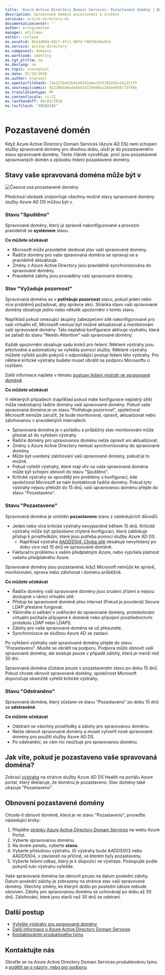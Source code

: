 ```yaml
---
title: 'Azure Active Directory Domain Services: Pozastaveno domény | Dokumentace Microsoftu'
description: Spravovaná doména pozastavení a zrušení
services: active-directory-ds
documentationcenter: ''
author: eringreenlee
manager: mtillman
editor: curtand
ms.assetid: 95e1d8da-60c7-4fc1-987d-f48fde56a8cb
ms.service: active-directory
ms.component: domains
ms.workload: identity
ms.tgt_pltfrm: na
ms.devlang: na
ms.topic: conceptual
ms.date: 07/18/2018
ms.author: ergreenl
ms.openlocfilehash: 72e22fbe61b4e30191bbac553709241e1b13f1f5
ms.sourcegitcommit: 9222063a6a44d4414720560a1265ee935c73f49e
ms.translationtype: MT
ms.contentlocale: cs-CZ
ms.lasthandoff: 08/03/2018
ms.locfileid: "39502245"
---
```

# <a name="suspended-domains"></a>Pozastavené domén
Když Azure Active Directory Domain Services (Azure AD DS) není schopen služby spravované domény pro dlouhou dobu, uloží je do pozastaveného stavu spravované domény. Tento článek vysvětluje, proč jsou pozastavené spravovaných domén a způsobu řešení pozastavené domény.


## <a name="states-your-managed-domain-can-be-in"></a>Stavy vaše spravovaná doména může být v

![Časová osa pozastavené domény](media\active-directory-domain-services-suspension\suspension-timeline.PNG)

Předchozí obrázek znázorňuje všechny možné stavy spravované domény služby Azure AD DS můžou být v.

### <a name="running-state"></a>Stavu "Spuštěno"
Spravované domény, který je správně nakonfigurované a provozní pravidelně se **systémem** stavu.

**Co můžete očekávat**
* Microsoft může pravidelně sledovat stav vaší spravované domény.
* Řadiče domény pro vaše spravovaná doména se opravují se a pravidelně aktualizuje.
* Změny z Azure Active Directory jsou pravidelně synchronizována do spravované domény.
* Pravidelné zálohy jsou prováděny vaší spravované domény.


### <a name="needs-attention-state"></a>Stav "Vyžaduje pozornost"
Spravovaná doména se v **potřebuje pozornost** stavu, pokud jeden nebo více problémů požadovat, aby správce akci. Stránka stavu vaší spravované domény obsahuje jedno nebo několik upozornění v tomto stavu. 

Například pokud omezující skupiny zabezpečení sítě nakonfigurované pro vaši virtuální síť, Microsoft nemusí být možné aktualizovat a monitorování vaší spravované domény. Tato neplatná konfigurace aktivuje výstrahu, která se zařadí do stavu "Needs Attention" vaší spravované domény.

Každé upozornění obsahuje sadu kroků pro řešení. Některé výstrahy jsou přechodné a automaticky se vyřešila pomocí služby. Některé výstrahy můžete vyřešit podle pokynů v odpovídající postup řešení této výstrahy. Pro některé kritické výstrahy budete muset obrátit na podporu Microsoftu o rozlišení.

Další informace najdete v tématu [postupy řešení výstrah ve spravované doméně](active-directory-ds-troubleshoot-alerts.md).

**Co můžete očekávat**

V některých případech (například pokud máte konfigurace neplatný sítě) může nedostupný řadiče domény vaší spravované domény. Pokud vaše spravovaná doména je ve stavu "Potřebuje pozornost", společnost Microsoft nemůže zaručit, že bude monitorovat, opravit, aktualizovat nebo zálohovanou v pravidelných intervalech.

* Spravovaná doména je v pořádku a průběžný stav monitorování může přestat až do vyřešení výstrahy.
* Řadiče domény pro spravovanou doménu nelze opravit ani aktualizovat.
* Změny z Azure Active Directory nemusí synchronizovány do spravované domény.
* Může být uvedený zálohování vaší spravované domény, pokud je to možné.
* Pokud vyřešit výstrahy, které mají vliv na vaše spravovaná doména může být schopni obnovit do stavu "Spuštěno".
* Kritické výstrahy se spouštějí pro problémy s konfigurací, kde společnost Microsoft se nám kontaktovat řadiče domény. Pokud tyto výstrahy nejsou přeložit do 15 dnů, vaši spravovanou doménu přejde do stavu "Pozastaveno".


### <a name="the-suspended-state"></a>Stavu "Pozastaveno"
Spravovaná doména je umístěn **pozastaveno** stavu z následujících důvodů:

* Jeden nebo více kritické výstrahy nevyjasněné během 15 dnů. Kritické výstrahy může být způsobeno chybné konfiguraci, která zablokuje přístup k prostředkům, které jsou potřeba pomocí služby Azure AD DS.
    * Například výstraha [AADDS104: Chyba sítě](active-directory-ds-troubleshoot-nsg.md) obsahuje nevyřešený po dobu více než 15 dnů ve spravované doméně.
* Fakturační problému s vaším předplatným Azure, nebo vypršela platnost vašeho předplatného Azure.

Spravované domény jsou pozastavené, když Microsoft nemůže ke správě, monitorování, oprava nebo zálohovat i doménu průběžně.

**Co můžete očekávat**
* Řadiče domény vaší spravované domény jsou zrušení zřízení a nejsou dostupné v rámci virtuální sítě.
* Přístup ke spravované doméně přes internet (Pokud je povolená) Secure LDAP přestane fungovat.
* Všimněte si selhání v ověřování do spravované domény, protokolování virtuální počítače připojené k doméně nebo připojení prostřednictvím protokolu LDAP nebo LDAPS.
* Zálohy pro vaše spravovaná doména se už přesunete.
* Synchronizace se službou Azure AD se zastaví.

Po vyřešení výstrahy vaší spravované domény přejde do stavu "Pozastaveno". Musíte se obrátit na podporu.
Podpora může obnovit vaší spravované domény, ale existuje pouze v případě zálohy, která je menší než 30 dní.

Spravovaná doména zůstane pouze v pozastaveném stavu po dobu 15 dnů. Pokud chcete obnovit spravované domény, společnost Microsoft doporučuje okamžitě vyřešit kritické výstrahy.


### <a name="deleted-state"></a>Stavu "Odstraněno"
Spravovaná doména, který zůstane ve stavu "Pozastaveno" po dobu 15 dnů se **odstraněné**.

**Co můžete očekávat**
* Odstraní se všechny prostředky a zálohy pro spravovanou doménu.
* Nelze obnovit spravované domény a muset vytvořit nové spravované domény pro použití služby Azure AD DS.
* Po odstranění, se vám nic neúčtuje pro spravovanou doménu.


## <a name="how-do-you-know-if-your-managed-domain-is-suspended"></a>Jak víte, pokud je pozastaveno vaše spravovaná doména?
Zobrazí [výstraha](active-directory-ds-troubleshoot-alerts.md) na stránce služby Azure AD DS Health na portálu Azure portal, který deklaruje, že doménu je pozastaveno. Stav domény také ukazuje "Pozastaveno".


## <a name="restore-a-suspended-domain"></a>Obnovení pozastavené domény
Chcete-li obnovit doméně, která je ve stavu "Pozastaveno", proveďte následující kroky:

1. Přejděte [stránky Azure Active Directory Domain Services](https://portal.azure.com/#blade/HubsExtension/Resources/resourceType/Microsoft.AAD%2FdomainServices) na webu Azure Portal.
2. Vyberte spravovanou doménu.
3. Na levém panelu, vyberte **stavu**.
4. Vyberte příslušnou výstrahu. ID výstrahy bude AADDS503 nebo AADDS504, v závislosti na příčině, ve kterém byly pozastaveny.
5. Vyberte řešení odkaz, který je k dispozici ve výstraze. Postupujte podle pokynů tuto výstrahu vyřešíte.

Vaše spravovaná doména lze obnovit pouze na datum poslední zálohy. Datum poslední zálohy je zobrazeny na stránce stav vaší spravované domény. Všechny změny, ke kterým došlo po poslední záloze nebude obnoven. Zálohy pro spravovanou doménu se uchovávají po dobu až 30 dnů. Zálohování, které jsou starší než 30 dnů se odstraní.


## <a name="next-steps"></a>Další postup
- [Vyřešte výstrahy pro spravované domény](active-directory-ds-troubleshoot-alerts.md)
- [Další informace o Azure Active Directory Domain Services](active-directory-ds-overview.md)
- [Kontaktováním produktového týmu](active-directory-ds-contact-us.md)

## <a name="contact-us"></a>Kontaktujte nás
Obraťte se na Azure Active Directory Domain Services produktovému týmu a [podělit se o názory, nebo pro podporu](active-directory-ds-contact-us.md).
